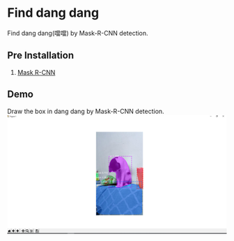 Find dang dang
=============
Find dang dang(噹噹) by Mask-R-CNN detection.

Pre Installation
---------
1. [Mask R-CNN](https://github.com/matterport/Mask_RCNN#installation)

Demo
-------
Draw the box in dang dang by Mask-R-CNN detection.
![Demo Picture](readme/mask.png)

